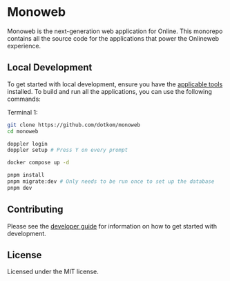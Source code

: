 # Monoweb 

Monoweb is the next-generation web application for Online. This monorepo contains all the source code for the
applications that power the Onlineweb experience.

## Local Development

To get started with local development, ensure you have the [applicable tools](CONTRIBUTING.md#tools) installed. To build and run all the
applications, you can use the following commands:

Terminal 1:
```bash
git clone https://github.com/dotkom/monoweb
cd monoweb

doppler login
doppler setup # Press Y on every prompt

docker compose up -d

pnpm install
pnpm migrate:dev # Only needs to be run once to set up the database
pnpm dev
```

## Contributing

Please see the [developer guide](CONTRIBUTING.md) for information on how to get started with development.

## License

Licensed under the MIT license.
